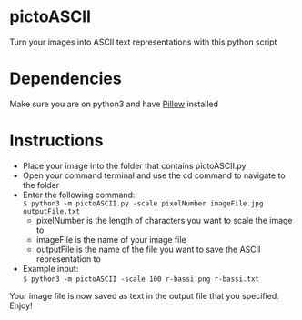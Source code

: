 # pictoASCII
Turn your images into ASCII text representations with this python script  

# Dependencies  
Make sure you are on python3 and have [Pillow](https://pypi.org/project/Pillow/) installed  

# Instructions  
- Place your image into the folder that contains pictoASCII.py  
- Open your command terminal and use the cd command to navigate to the folder  
- Enter the following command:  
    `$ python3 -m pictoASCII.py -scale pixelNumber imageFile.jpg outputFile.txt`     
    - pixelNumber is the length of characters you want to scale the image to
    - imageFile is the name of your image file
    - outputFile is the name of the file you want to save the ASCII representation to
- Example input:  
`$ python3 -m pictoASCII -scale 100 r-bassi.png r-bassi.txt`

Your image file is now saved as text in the output file that you specified. Enjoy!
